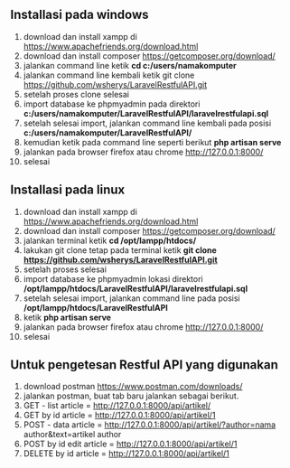 ## Installasi pada windows
1. download dan install xampp di https://www.apachefriends.org/download.html
2. download dan install composer https://getcomposer.org/download/
3. jalankan command line ketik **cd c:/users/namakomputer**
4. jalankan command line kembali ketik git clone https://github.com/wsherys/LaravelRestfulAPI.git
5. setelah proses clone selesai
6. import database ke phpmyadmin pada direktori **c:/users/namakomputer/LaravelRestfulAPI/laravelrestfulapi.sql**
7. setelah selesai import, jalankan command line kembali pada posisi **c:/users/namakomputer/LaravelRestfulAPI/**
9. kemudian ketik pada command line seperti berikut **php artisan serve**
10. jalankan pada browser firefox atau chrome http://127.0.0.1:8000/
11. selesai

## Installasi pada linux
1. download dan install xampp di https://www.apachefriends.org/download.html
2. download dan install composer https://getcomposer.org/download/
3. jalankan terminal ketik **cd /opt/lampp/htdocs/**
4. lakukan git clone tetap pada terminal ketik **git clone https://github.com/wsherys/LaravelRestfulAPI.git**
5. setelah proses selesai
6. import database ke phpmyadmin lokasi direktori **/opt/lampp/htdocs/LaravelRestfulAPI/laravelrestfulapi.sql**
7. setelah selesai import, jalankan command line pada posisi **/opt/lampp/htdocs/LaravelRestfulAPI**
8. ketik **php artisan serve**
9. jalankan pada browser firefox atau chrome http://127.0.0.1:8000/
10. selesai

## Untuk pengetesan Restful API yang digunakan
1. download postman https://www.postman.com/downloads/
2. jalankan postman, buat tab baru jalankan sebagai berikut.
3. GET - list article = http://127.0.0.1:8000/api/artikel/
4. GET by id article = http://127.0.0.1:8000/api/artikel/1
5. POST - data article = http://127.0.0.1:8000/api/artikel/?author=nama author&text=artikel author
6. POST by id edit article = http://127.0.0.1:8000/api/artikel/1
7. DELETE by id article = http://127.0.0.1:8000/api/artikel/1

